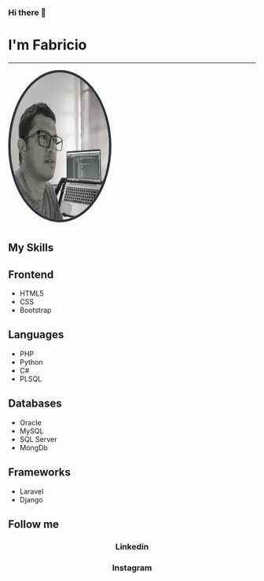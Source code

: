 ### Hi there 👋

<!--header-->
<a href="https://www.linkedin.com/in/fabricio-galarza-7bb174b9/" style="text-align:center; text-decoration:none"><h1> I'm Fabricio</h1></a>
<hr>
<img src="FGalarzaDev.jpeg" alt="Fabricio Galarza" width="200" height="300" style="border-radius:50%; border:5px solid rgb(45,50,59); margin-bottom:7px;">
<h2>My Skills</h2>
<h2>Frontend</h2>
<ul>
<li>
HTML5
</li>
<li>
CSS
</li>
<li>
Bootstrap
</li>
</ul>
<h2>Languages</h2>
<ul>
<li>
PHP
</li>
<li>
Python
</li>
<li>
C#
</li>
<li>
PLSQL
</li>
</ul>
<h2>Databases</h2>
<ul>
<li>
Oracle
</li>
<li>
MySQL
</li>
<li>
SQL Server
</li>
<li>
MongDb
</li>
</ul>
<h2>Frameworks</h2>
<ul>
<li>
Laravel
</li>
<li>
Django
</ul>
<h2>Follow me</h2>
<a href="[https://www.linkedin.com/in/fabricio-galarza-7bb174b9/](https://www.linkedin.com/in/fabricio-galarza-7bb174b9/)" style="text-align:center; text-decoration:none"><h3>Linkedin</h3></a>
<a href="[https://www.linkedin.com/in/fabricio-galarza-7bb174b9/](https://www.instagram.com/fachogp?igsh=OXA0dGdqdTk5OHQ=)" style="text-align:center; text-decoration:none"><h3>Instagram</h3></a>







